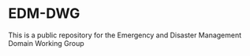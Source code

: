 # EDM-DWG
This is a public repository for the Emergency and Disaster Management Domain Working Group
